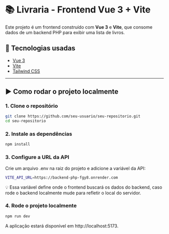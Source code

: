 # 📚 Livraria - Frontend Vue 3 + Vite

Este projeto é um frontend construído com **Vue 3** e **Vite**, que consome dados de um backend PHP para exibir uma lista de livros.

## 🚀 Tecnologias usadas

- [Vue 3](https://vuejs.org/)
- [Vite](https://vitejs.dev/)
- [Tailwind CSS](https://tailwindcss.com/)

---

## ▶️ Como rodar o projeto localmente

### 1. Clone o repositório

```bash
git clone https://github.com/seu-usuario/seu-repositorio.git
cd seu-repositorio

```
### 2. Instale as dependências
```bash
npm install
```

### 3. Configure a URL da API
Crie um arquivo .env na raiz do projeto e adicione a variável da API:
```bash
VITE_API_URL=https://backend-php-fgy8.onrender.com
```
💡 Essa variável define onde o frontend buscará os dados do backend, caso rode o backend localmente mude para refletir o local do servidor.

### 4. Rode o projeto localmente
```bash
npm run dev
```

A aplicação estará disponível em http://localhost:5173.